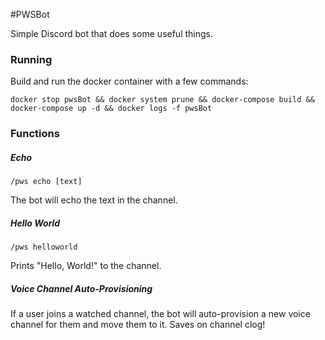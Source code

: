 #PWSBot

Simple Discord bot that does some useful things.

### Running 
Build and run the docker container with a few commands:

`docker stop pwsBot && docker system prune && docker-compose build && docker-compose up -d && docker logs -f pwsBot`

### Functions

##### Echo

`/pws echo [text]`

The bot will echo the text in the channel.

##### Hello World

`/pws helloworld`

Prints "Hello, World!" to the channel.

##### Voice Channel Auto-Provisioning

If a user joins a watched channel, the bot will auto-provision a new voice channel for them and move them to it. Saves on channel clog!

